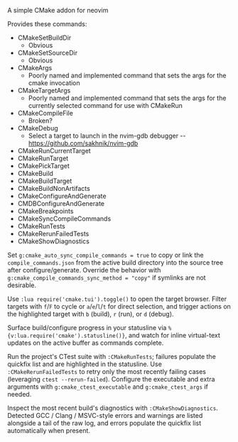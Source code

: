 A simple CMake addon for neovim

Provides these commands:
* CMakeSetBuildDir
    * Obvious
* CMakeSetSourceDir
    * Obvious
* CMakeArgs
    * Poorly named and implemented command that sets the args for the
      cmake invocation
* CMakeTargetArgs
    * Poorly named and implemented command that sets the args for the
      currently selected command for use with CMakeRun
* CMakeCompileFile
    * Broken?
* CMakeDebug
    * Select a target to launch in the nvim-gdb debugger --
        https://github.com/sakhnik/nvim-gdb
* CMakeRunCurrentTarget
* CMakeRunTarget
* CMakePickTarget
* CMakeBuild
* CMakeBuildTarget
* CMakeBuildNonArtifacts
* CMakeConfigureAndGenerate
* CMDBConfigureAndGenerate
* CMakeBreakpoints
* CMakeSyncCompileCommands
* CMakeRunTests
* CMakeRerunFailedTests
* CMakeShowDiagnostics

Set `g:cmake_auto_sync_compile_commands = true` to copy or link the `compile_commands.json`
from the active build directory into the source tree after configure/generate. Override
the behavior with `g:cmake_compile_commands_sync_method = "copy"` if symlinks are not
desirable.

Use `:lua require('cmake.tui').toggle()` to open the target browser. Filter targets with
`f`/`F` to cycle or `a`/`e`/`l`/`t` for direct selection, and trigger actions on the
highlighted target with `b` (build), `r` (run), or `d` (debug).

Surface build/configure progress in your statusline via
`%{v:lua.require('cmake').statusline()}`, and watch for inline virtual-text updates on the
active buffer as commands complete.

Run the project's CTest suite with `:CMakeRunTests`; failures populate the quickfix list
and are highlighted in the statusline. Use `:CMakeRerunFailedTests` to retry only the most
recently failing cases (leveraging `ctest --rerun-failed`). Configure the executable and
extra arguments with `g:cmake_ctest_executable` and `g:cmake_ctest_args` if needed.

Inspect the most recent build's diagnostics with `:CMakeShowDiagnostics`. Detected GCC
/ Clang / MSVC-style errors and warnings are listed alongside a tail of the raw log, and
errors populate the quickfix list automatically when present.
